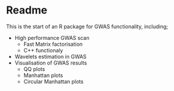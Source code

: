 # Readme
This is the start of an R package for GWAS functionality, including;
* High performance GWAS scan
  * Fast Matrix factorisation
  * C++ functionaly 
* Wavelets estimation in GWAS
* Visualisation of GWAS results
  * QQ plots
  * Manhattan plots
  * Circular Manhattan plots


